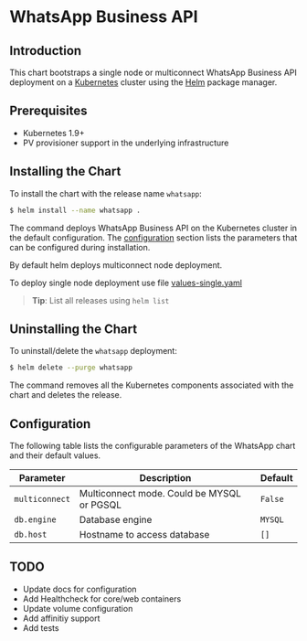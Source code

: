 # WhatsApp Business API

## Introduction

This chart bootstraps a single node or multiconnect WhatsApp Business API deployment on a [Kubernetes](http://kubernetes.io) cluster using the [Helm](https://helm.sh) package manager.

## Prerequisites

- Kubernetes 1.9+
- PV provisioner support in the underlying infrastructure

## Installing the Chart

To install the chart with the release name `whatsapp`:

```bash
$ helm install --name whatsapp .
```

The command deploys WhatsApp Business API on the Kubernetes cluster in the default configuration. The [configuration](#configuration) section lists the parameters that can be configured during installation.

By default helm deploys multiconnect node deployment.

To deploy single node deployment use file [values-single.yaml](templates/values-single.yaml)
> **Tip**: List all releases using `helm list`

## Uninstalling the Chart

To uninstall/delete the `whatsapp` deployment:

```bash
$ helm delete --purge whatsapp
```

The command removes all the Kubernetes components associated with the chart and deletes the release.

## Configuration

The following table lists the configurable parameters of the WhatsApp chart and their default values.

| Parameter       | Description                               | Default    |
| --------------- |-------------------------------------------|------------|
| `multiconnect`  | Multiconnect mode. Could be MYSQL or PGSQL| `False`    |
| `db.engine`     | Database engine                           | `MYSQL`    |
| `db.host`       | Hostname to access database               | `[]`       |


## TODO

* Update docs for configuration
* Add Healthcheck for core/web containers
* Update volume configuration
* Add affinitiy support
* Add tests